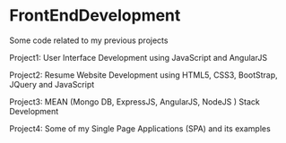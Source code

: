 # FrontEndDevelopment
Some code related to my previous projects

Project1: User Interface Development using JavaScript and AngularJS

Project2: Resume Website Development using HTML5, CSS3, BootStrap, JQuery and JavaScript

Project3: MEAN (Mongo DB, ExpressJS, AngularJS, NodeJS ) Stack Development 

Project4: Some of my Single Page Applications (SPA) and its examples
